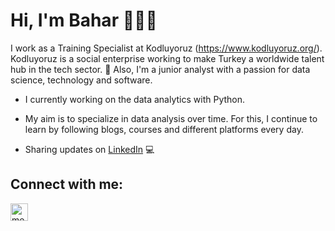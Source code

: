 # Hi, I'm Bahar 👩🏼‍💻

I work as a Training Specialist at Kodluyoruz (https://www.kodluyoruz.org/). Kodluyoruz is a social enterprise working to make Turkey a worldwide talent hub in the tech sector. 🚀 Also, I'm a junior analyst with a passion for data science, technology and software. 

- I currently working on the data analytics with Python.

- My aim is to specialize in data analysis over time. For this, I continue to learn by following blogs, courses and different platforms every day.

- Sharing updates on <a href="https://www.linkedin.com/in/baharzurnaci/">LinkedIn</a> 💻


## Connect with me:

<a href="https://medium.com/@baharzurnaci/"><img align="left" alt="medium" width="28px" src ="https://cdn.iconscout.com/icon/free/png-512/medium-47-433328.png"/></a>
